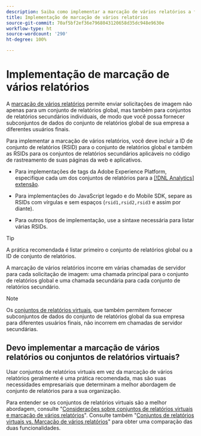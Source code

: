 ```yaml
---
description: Saiba como implementar a marcação de vários relatórios a fim de enviar uma solicitação de imagem para vários conjuntos de relatórios.
title: Implementação de marcação de vários relatórios
source-git-commit: 70af5bf2ef36e7968043120658d35dc948e9630e
workflow-type: ht
source-wordcount: '290'
ht-degree: 100%

---
```



# Implementação de marcação de vários relatórios

A [marcação de vários relatórios](/help/admin/c-manage-report-suites/rollup-report-suite.md) permite enviar solicitações de imagem não apenas para um conjunto de relatórios global, mas também para conjuntos de relatórios secundários individuais, de modo que você possa fornecer subconjuntos de dados do conjunto de relatórios global de sua empresa a diferentes usuários finais.

Para implementar a marcação de vários relatórios, você deve incluir a ID de conjunto de relatórios (RSID) para o conjunto de relatórios global e também as RSIDs para os conjuntos de relatórios secundários aplicáveis no código de rastreamento de suas páginas da web e aplicativos.

* Para implementações de tags da Adobe Experience Platform, especifique cada um dos conjuntos de relatórios para a [[!DNL Analytics] extensão](https://experienceleague.adobe.com/docs/experience-platform/tags/extensions/adobe/analytics/overview.html?lang=pt-BR).

* Para implementações do JavaScript legado e do Mobile SDK, separe as RSIDs com vírgulas e sem espaços (`rsid1,rsid2,rsid3` e assim por diante).

* Para outros tipos de implementação, use a sintaxe necessária para listar várias RSIDs.

>[!TIP]
>
> A prática recomendada é listar primeiro o conjunto de relatórios global ou a ID de conjunto de relatórios.

A marcação de vários relatórios incorre em várias chamadas de servidor para cada solicitação de imagem: uma chamada principal para o conjunto de relatórios global e uma chamada secundária para cada conjunto de relatórios secundário.

>[!NOTE]
>
> Os [conjuntos de relatórios virtuais](/help/components/vrs/vrs-about.md), que também permitem fornecer subconjuntos de dados do conjunto de relatórios global da sua empresa para diferentes usuários finais, não incorrem em chamadas de servidor secundárias.

## Devo implementar a marcação de vários relatórios ou conjuntos de relatórios virtuais?

Usar conjuntos de relatórios virtuais em vez da marcação de vários relatórios geralmente é uma prática recomendada, mas são suas necessidades empresariais que determinam a melhor abordagem de conjunto de relatórios para a sua organização.

Para entender se os conjuntos de relatórios virtuais são a melhor abordagem, consulte &quot;[Considerações sobre conjuntos de relatórios virtuais e marcação de vários relatórios](/help/components/vrs/vrs-considerations.md)&quot;. Consulte também &quot;[Conjuntos de relatórios virtuais vs. Marcação de vários relatórios](/help/components/vrs/vrs-about.md#section_317E4D21CCD74BC38166D2F57D214F78)&quot; para obter uma comparação das duas funcionalidades.
